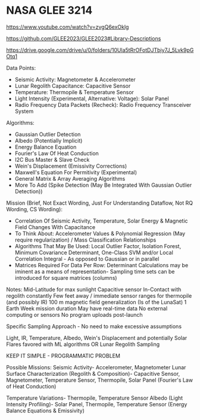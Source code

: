 # NASA GLEE 3214
 
https://www.youtube.com/watch?v=zvgQ6exOklg

https://github.com/GLEE2023/GLEE2023#Library-Descriptions

https://drive.google.com/drive/u/0/folders/10Ula5tRrOFotDJTbjy7J_5Lvk9pGOtq1

Data Points:
- Seismic Activity: Magnetometer & Accelerometer
- Lunar Regolith Capacitance: Capacitive Sensor
- Temperature: Thermopile & Temperature Sensor
- Light Intensity (Experimental, Alternative: Voltage): Solar Panel
- Radio Frequency Data Packets (Recheck): Radio Frequency Transceiver System

Algorithms:
- Gaussian Outlier Detection
- Albedo (Potentially Implicit)
- Energy Balance Equation
- Fourier's Law Of Heat Conduction
- I2C Bus Master & Slave Check
- Wein's Displacement (Emissivity Corrections)
- Maxwell's Equation For Permitivity (Experimental)
- General Matrix & Array Averaging Algorithms
- More To Add (Spike Detection (May Be Integrated With Gaussian Outlier Detection))

Mission (Brief, Not Exact Wording, Just For Understanding Dataflow, Not RQ Wording, CS Wording):
- Correlation Of Seismic Activity, Temperature, Solar Energy & Magnetic Field Changes With Capacitance
- To Think About: Accelerometer Values & Polynomial Regression (May require regularization) / Mass Classification Relationships
- Algorithms That May Be Used: Local Outlier Factor, Isolation Forest, Minimum Covariance Determinant, One-Class SVM and/or Local Correlation Integral - As opposed to Gaussian or in parallel
- Matrices Required For Data Per Row: Determinant Calculations may be iminent as a means of representation- Sampling time sets can be introduced for square matrices (columns)

Notes:
Mid-Latitude for max sunlight
Capacitive sensor In-Contact with regolith constantly
Few feet away / immediate sensor ranges for thermopile (and possibly IR)
100 m magnetic field generalization (Is of the LunaSat)
1 Earth Week mission duration
May have real-time data
No external computing or sensors
No program uploads post-launch



Specific Sampling Approach - No need to make excessive assumptions

Light, IR, Temperature, Albedo, Wein's Displacement and potentially Solar Flares favored with ML algorithms
OR
Lunar Regolith Sampling

KEEP IT SIMPLE - PROGRAMMATIC PROBLEM

Possible Missions:
Seismic Activity- Accelerometer, Magnetometer
Lunar Surface Characterization (Regolith & Composition)- Capacitive Sensor, Magnetometer, Temperature Sensor, Thermopile, Solar Panel (Fourier's Law of Heat Conduction)

Temperature Variations- Thermopile, Temperature Sensor
Albedo (Light Intensity Profiling)- Solar Panel, Thermopile, Temperature Sensor (Energy Balance Equations & Emissivity)
